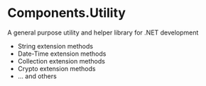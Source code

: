 # Components.Utility
A general purpose utility and helper library for .NET development
- String extension methods
- Date-Time extension methods
- Collection extension methods
- Crypto extension methods
- ... and others
